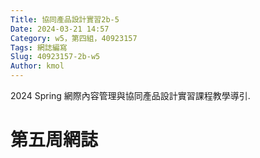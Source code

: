 ```yaml
---
Title: 協同產品設計實習2b-5
Date: 2024-03-21 14:57
Category: w5，第四組，40923157
Tags: 網誌編寫
Slug: 40923157-2b-w5
Author: kmol
---
```


2024 Spring 網際內容管理與協同產品設計實習課程教學導引.

<!-- PELICAN_END_SUMMARY -->
# 第五周網誌

